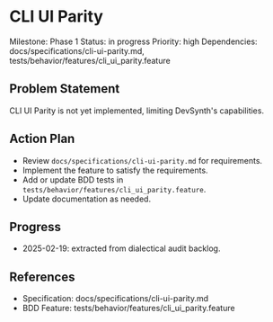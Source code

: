 # CLI UI Parity
Milestone: Phase 1
Status: in progress
Priority: high
Dependencies: docs/specifications/cli-ui-parity.md, tests/behavior/features/cli_ui_parity.feature

## Problem Statement
CLI UI Parity is not yet implemented, limiting DevSynth's capabilities.


## Action Plan
- Review `docs/specifications/cli-ui-parity.md` for requirements.
- Implement the feature to satisfy the requirements.
- Add or update BDD tests in `tests/behavior/features/cli_ui_parity.feature`.
- Update documentation as needed.

## Progress
- 2025-02-19: extracted from dialectical audit backlog.

## References
- Specification: docs/specifications/cli-ui-parity.md
- BDD Feature: tests/behavior/features/cli_ui_parity.feature
